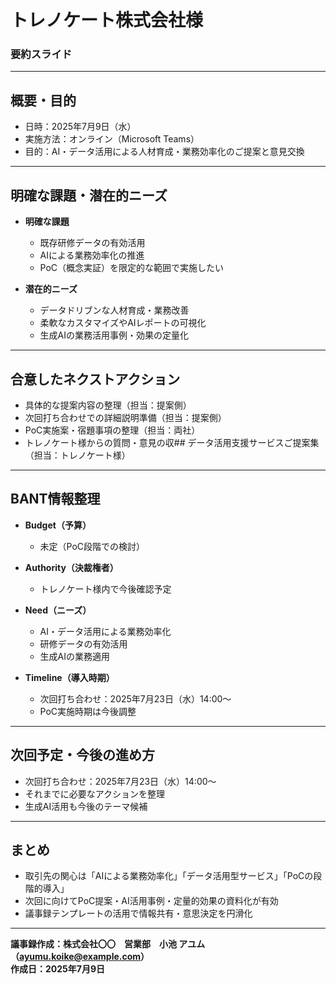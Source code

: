 # トレノケート株式会社様  
  
### 要約スライド

---

## 概要・目的

- 日時：2025年7月9日（水）
- 実施方法：オンライン（Microsoft Teams）
- 目的：AI・データ活用による人材育成・業務効率化のご提案と意見交換

---

## 明確な課題・潜在的ニーズ

- **明確な課題**
  - 既存研修データの有効活用
  - AIによる業務効率化の推進
  - PoC（概念実証）を限定的な範囲で実施したい

- **潜在的ニーズ**
  - データドリブンな人材育成・業務改善
  - 柔軟なカスタマイズやAIレポートの可視化
  - 生成AIの業務活用事例・効果の定量化

---

## 合意したネクストアクション

- 具体的な提案内容の整理（担当：提案側）
- 次回打ち合わせでの詳細説明準備（担当：提案側）
- PoC実施案・宿題事項の整理（担当：両社）
- トレノケート様からの質問・意見の収## データ活用支援サービスご提案集（担当：トレノケート様）

---

## BANT情報整理

- **Budget（予算）**  
  - 未定（PoC段階での検討）

- **Authority（決裁権者）**  
  - トレノケート様内で今後確認予定

- **Need（ニーズ）**  
  - AI・データ活用による業務効率化
  - 研修データの有効活用
  - 生成AIの業務適用

- **Timeline（導入時期）**  
  - 次回打ち合わせ：2025年7月23日（水）14:00～
  - PoC実施時期は今後調整

---

## 次回予定・今後の進め方

- 次回打ち合わせ：2025年7月23日（水）14:00～
- それまでに必要なアクションを整理
- 生成AI活用も今後のテーマ候補

---

## まとめ

- 取引先の関心は「AIによる業務効率化」「データ活用型サービス」「PoCの段階的導入」
- 次回に向けてPoC提案・AI活用事例・定量的効果の資料化が有効
- 議事録テンプレートの活用で情報共有・意思決定を円滑化

---

**議事録作成：株式会社〇〇　営業部　小池 アユム（ayumu.koike@example.com）**  
**作成日：2025年7月9日** 
